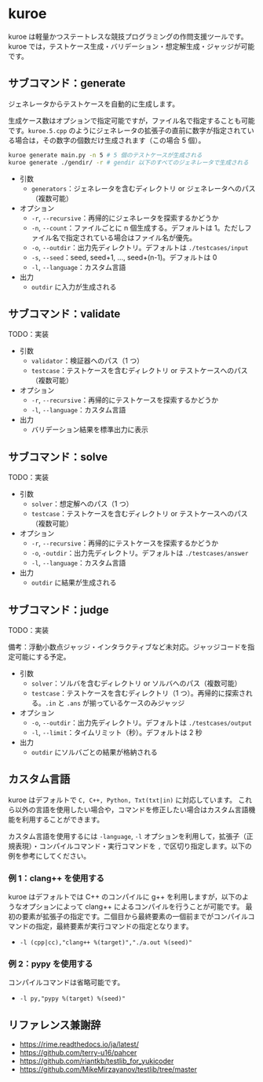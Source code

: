 # kuroe

kuroe は軽量かつステートレスな競技プログラミングの作問支援ツールです。
kuroe では，テストケース生成・バリデーション・想定解生成・ジャッジが可能です。

## サブコマンド：generate

ジェネレータからテストケースを自動的に生成します。

生成ケース数はオプションで指定可能ですが，ファイル名で指定することも可能です。`kuroe.5.cpp` のようにジェネレータの拡張子の直前に数字が指定されている場合は，その数字の個数だけ生成されます（この場合 5 個）。

```bash
kuroe generate main.py -n 5 # 5 個のテストケースが生成される
kuroe generate ./gendir/ -r # gendir 以下のすべてのジェネレータで生成される
```

- 引数
  - `generators`：ジェネレータを含むディレクトリ or ジェネレータへのパス（複数可能）
- オプション
  - `-r`, `--recursive`：再帰的にジェネレータを探索するかどうか
  - `-n`, `--count`：ファイルごとに n 個生成する。デフォルトは 1。ただしファイル名で指定されている場合はファイル名が優先。
  - `-o`, `--outdir`：出力先ディレクトリ。デフォルトは `./testcases/input`
  - `-s`, `--seed`：seed, seed+1, ..., seed+(n-1)。デフォルトは 0
  - `-l`, `--language`：カスタム言語
- 出力
  - `outdir` に入力が生成される

## サブコマンド：validate

TODO：実装

- 引数
  - `validator`：検証器へのパス（1 つ）
  - `testcase`：テストケースを含むディレクトリ or テストケースへのパス（複数可能）
- オプション
  - `-r`, `--recursive`：再帰的にテストケースを探索するかどうか
  - `-l`, `--language`：カスタム言語
- 出力
  - バリデーション結果を標準出力に表示

## サブコマンド：solve

TODO：実装

- 引数
  - `solver`：想定解へのパス（1 つ）
  - `testcase`：テストケースを含むディレクトリ or テストケースへのパス（複数可能）
- オプション
  - `-r`, `--recursive`：再帰的にテストケースを探索するかどうか
  - `-o`, `-outdir`：出力先ディレクトリ。デフォルトは `./testcases/answer`
  - `-l`, `--language`：カスタム言語
- 出力
  - `outdir` に結果が生成される

## サブコマンド：judge

TODO：実装

備考：浮動小数点ジャッジ・インタラクティブなど未対応。ジャッジコードを指定可能にする予定。

- 引数
  - `solver`：ソルバを含むディレクトリ or ソルバへのパス（複数可能）
  - `testcase`：テストケースを含むディレクトリ（1 つ）。再帰的に探索される。`.in` と `.ans` が揃っているケースのみジャッジ
- オプション
  - `-o`, `--outdir`：出力先ディレクトリ。デフォルトは `./testcases/output`
  - `-l`, `--limit`：タイムリミット（秒）。デフォルトは 2 秒
- 出力
  - `outdir` にソルバごとの結果が格納される

## カスタム言語

kuroe はデフォルトで `C, C++, Python, Txt(txt|in)` に対応しています。
これら以外の言語を使用したい場合や，コマンドを修正したい場合はカスタム言語機能を利用することができます。

カスタム言語を使用するには `-language`, `-l` オプションを利用して，拡張子（正規表現）・コンパイルコマンド・実行コマンドを `,` で区切り指定します。以下の例を参考にしてください。

### 例 1：clang++ を使用する

kuroe はデフォルトでは C++ のコンパイルに g++ を利用しますが，以下のようなオプションによって clang++ によるコンパイルを行うことが可能です。
最初の要素が拡張子の指定です。二個目から最終要素の一個前までがコンパイルコマンドの指定，最終要素が実行コマンドの指定となります。

- `-l (cpp|cc),"clang++ %(target)","./a.out %(seed)"`

### 例 2：pypy を使用する

コンパイルコマンドは省略可能です。

- `-l py,"pypy %(target) %(seed)"`

## リファレンス兼謝辞

- <https://rime.readthedocs.io/ja/latest/>
- <https://github.com/terry-u16/pahcer>
- <https://github.com/riantkb/testlib_for_yukicoder>
- <https://github.com/MikeMirzayanov/testlib/tree/master>
